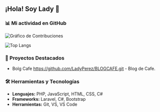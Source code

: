 ## ¡Hola! Soy Lady 👋

### 📊 Mi actividad en GitHub
![Gráfico de Contribuciones](https://activity-graph.herokuapp.com/graph?username=TuNombreDeUsuario&theme=dracula)

![Top Langs](https://github-readme-stats.vercel.app/api/top-langs/?username=YourUsername&layout=compact&theme=radical)

### 🚀 Proyectos Destacados
- Bolg Cafe https://github.com/LadyPerez/BLOGCAFE.git - Blog de Cafe.

### 🛠️ Herramientas y Tecnologías
- **Lenguajes:** PHP, JavaScript, HTML, CSS, C#
- **Frameworks:** Laravel, C#, Bootstrap
- **Herramientas:** Git, VS, VS Code


